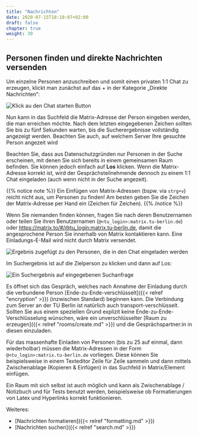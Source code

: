 ```yaml
---
title: "Nachrichten"
date: 2020-07-15T18:10:07+02:00
draft: false
chapter: true
weight: 30
---
```


## Personen finden und direkte Nachrichten versenden

Um einzelne Personen anzuschreiben und somit einen privaten 1:1 Chat zu erzeugen, klickt man zunächst auf das + in der Kategorie „Direkte Nachrichten“:

![Klick au den Chat starten Button](/images/01_Start-Chat_de.png)

Nun kann in das Suchfeld die Matrix-Adresse der Person eingeben werden, die man erreichen möchte. Nach dem letzten eingegebenen Zeichen sollten Sie bis zu fünf Sekunden warten, bis die Sucherergebnisse vollständig angezeigt werden. Beachten Sie auch, auf welchem Server Ihre gesuchte Person angezeit wird

Beachten Sie, dass aus Datenschutzgründen nur Personen in der Suche erscheinen, mit denen Sie sich bereits in einem gemeinsamen Raum befinden. Sie können jedoch einfach auf **Los** klicken. Wenn die Matrix-Adresse korrekt ist, wird der Gesprächsteilnehmende dennoch zu einem 1:1 Chat eingeladen (auch wenn nicht in der Suche angezeit).

{{% notice note %}}
Ein Einfügen von Matrix-Adressen (bspw. via `strg+v`) reicht nicht aus, um Personen zu finden! Am besten geben Sie die Zeichen der Matrix-Adresse per Hand ein (Zeichen für Zeichen).
{{% /notice %}}

Wenn Sie niemanden finden können, fragen Sie nach deren Benutzernamen oder teilen Sie ihren Benutzernamen (`@<tu_login>:matrix.tu-berlin.de`) oder https://matrix.to/#/@tu_login:matrix.tu-berlin.de, damit die angesprochene Person Sie innerhalb von Matrix kontaktieren kann. Eine Einladungs-E-Mail wird nicht durch Matrix versendet.

![Ergebnis zugefügt zu den Personen, die in den Chat eingeladen werden](/images/02_Start-Chat_de.png)

<!--
Beachten Sie, dass Matrix-Accounts von ZIH-Funktionslogins möglicherweise nicht geprüft werden. Aufgrund der Neuheit des Mediums für Viele sowie der fehlenden Multi-Account-Funktionalität vom Matrix-Client Element, werden TU Dresden Mitarbeitende womöglich eher ihren persönlichen ZIH-Login nutzen.
-->

Im Suchergebnis ist auf die Zielperson zu klicken und dann auf Los:

![Ein Suchergebnis auf eingegebenen Suchanfrage](/images/04_Found-and-Go_de.png)

Es öffnet sich das Gespräch, welches nach Annahme der Einladung durch die verbundene Person [Ende-zu-Ende-verschlüsselt]({{< relref "encryption" >}}) (inzwischen Standard) beginnen kann. Die Verbindung zum Server an der TU Berlin ist natürlich auch transport-verschlüsselt. Sollten Sie aus einem speziellen Grund explizit keine Ende-zu-Ende-Verschlüsselung wünschen, wäre ein unverschlüsselter [Raum zu erzeugen]({{< relref "rooms/create.md" >}}) und die Gesprächspartner:in in diesen einzuladen.

Für das massenhafte Einladen von Personen (bis zu 25 auf einmal, dann wiederholbar) müssen die Matrix-Adressen in der Form `@<tu_login>:matrix.tu-berlin.de` vorliegen. Diese können Sie beispielsweise in einem Texteditor Zeile für Zeile sammeln und dann mittels Zwischenablage (Kopieren & Einfügen) in das Suchfeld in Matrix/Element einfügen.

Ein Raum mit sich selbst ist auch möglich und kann als Zwischenablage / Notizbuch und für Tests benutzt werden, beispielsweise ob Formatierungen von Latex und Hyperlinks korrekt funktionieren.

Weiteres:
* [Nachrichten formatieren]({{< relref "formatting.md" >}})
* [Nachrichten suchen]({{< relref "search.md" >}})
